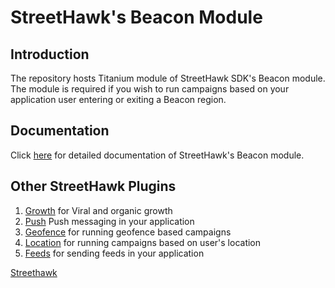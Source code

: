 # StreetHawk's Beacon Module

## Introduction
The repository hosts Titanium module of StreetHawk SDK's Beacon module. The module is required if you wish to run campaigns based on your application user entering or exiting a Beacon region.

## Documentation
Click [here](https://streethawk.freshdesk.com/solution/articles/12000000943-beacon) for detailed documentation of StreetHawk's Beacon module.

## Other StreetHawk Plugins
1. [Growth](https://github.com/StreetHawkSDK/TitaniumGrowth) for Viral and organic growth
2. [Push](https://github.com/StreetHawkSDK/TitaniumPush) Push messaging in your application
3. [Geofence](https://github.com/StreetHawkSDK/TitaniumGeofence) for running geofence based campaigns 
4. [Location](https://github.com/StreetHawkSDK/TitaniumLocations) for running campaigns based on user's location
5. [Feeds](https://github.com/StreetHawkSDK/TitaniumFeeds) for sending feeds in your application

[Streethawk](http://www.streethawk.com) 
